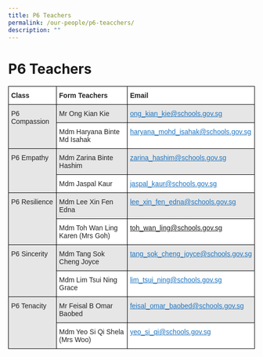 ```yaml
---
title: P6 Teachers
permalink: /our-people/p6-teacchers/
description: ""
---
```

<h1><b>P6 Teachers</b></h1>
<table style="border-collapse:collapse;border-spacing:0" class="tg"><thead><tr><th style="background-color:#FFF;border-color:black;border-style:solid;border-width:1px;color:#222;font-family:Arial, sans-serif;font-size:14px;font-weight:bold;overflow:hidden;padding:10px 5px;text-align:left;vertical-align:top;word-break:normal">Class</th><th style="background-color:#FFF;border-color:black;border-style:solid;border-width:1px;color:#222;font-family:Arial, sans-serif;font-size:14px;font-weight:bold;overflow:hidden;padding:10px 5px;text-align:left;vertical-align:top;word-break:normal"> Form Teachers</th><th style="background-color:#FFF;border-color:black;border-style:solid;border-width:1px;color:#222;font-family:Arial, sans-serif;font-size:14px;font-weight:bold;overflow:hidden;padding:10px 5px;text-align:left;vertical-align:top;word-break:normal"> Email</th></tr></thead><tbody><tr><td style="background-color:#E6E6E6;border-color:black;border-style:solid;border-width:1px;color:#222;font-family:Arial, sans-serif;font-size:14px;overflow:hidden;padding:10px 5px;text-align:left;vertical-align:top;word-break:normal" rowspan="2"> P6 Compassion</td><td style="background-color:#E6E6E6;border-color:black;border-style:solid;border-width:1px;color:#222;font-family:Arial, sans-serif;font-size:14px;overflow:hidden;padding:10px 5px;text-align:left;vertical-align:top;word-break:normal"> Mr Ong Kian Kie</td><td style="background-color:#E6E6E6;border-color:black;border-style:solid;border-width:1px;color:#222;font-family:Arial, sans-serif;font-size:14px;overflow:hidden;padding:10px 5px;text-align:left;vertical-align:top;word-break:normal"> <a href="mailto:ong_kian_kie@schools.gov.sg"><span style="text-decoration:underline;color:#1E73BE;background-color:transparent">ong_kian_kie@schools.gov.sg</span></a></td></tr><tr><td style="background-color:#FFF;border-color:black;border-style:solid;border-width:1px;color:#222;font-family:Arial, sans-serif;font-size:14px;overflow:hidden;padding:10px 5px;text-align:left;vertical-align:top;word-break:normal"> Mdm Haryana Binte  Md Isahak</td><td style="background-color:#FFF;border-color:black;border-style:solid;border-width:1px;color:#222;font-family:Arial, sans-serif;font-size:14px;overflow:hidden;padding:10px 5px;text-align:left;vertical-align:top;word-break:normal"> <a href="mailto:haryana_mohd_isahak@schools.gov.sg"><span style="text-decoration:underline;color:#1E73BE;background-color:transparent">haryana_mohd_isahak@schools.gov.sg</span></a></td></tr><tr><td style="background-color:#E6E6E6;border-color:black;border-style:solid;border-width:1px;color:#222;font-family:Arial, sans-serif;font-size:14px;overflow:hidden;padding:10px 5px;text-align:left;vertical-align:top;word-break:normal" rowspan="2"> P6 Empathy</td><td style="background-color:#E6E6E6;border-color:black;border-style:solid;border-width:1px;color:#222;font-family:Arial, sans-serif;font-size:14px;overflow:hidden;padding:10px 5px;text-align:left;vertical-align:top;word-break:normal"> Mdm Zarina Binte Hashim</td><td style="background-color:#E6E6E6;border-color:black;border-style:solid;border-width:1px;color:#222;font-family:Arial, sans-serif;font-size:14px;overflow:hidden;padding:10px 5px;text-align:left;vertical-align:top;word-break:normal"> <a href="mailto:zarina_hashim@schools.gov.sg"><span style="text-decoration:underline;color:#1E73BE;background-color:transparent">zarina_hashim@schools.gov.sg</span></a></td></tr><tr><td style="background-color:#FFF;border-color:black;border-style:solid;border-width:1px;color:#222;font-family:Arial, sans-serif;font-size:14px;overflow:hidden;padding:10px 5px;text-align:left;vertical-align:top;word-break:normal"> Mdm Jaspal Kaur</td><td style="background-color:#FFF;border-color:black;border-style:solid;border-width:1px;color:#222;font-family:Arial, sans-serif;font-size:14px;overflow:hidden;padding:10px 5px;text-align:left;vertical-align:top;word-break:normal"> <a href="mailto:jaspal_kaur@schools.gov.sg"><span style="text-decoration:underline;color:#1E73BE;background-color:transparent">jaspal_kaur@schools.gov.sg</span></a></td></tr><tr><td style="background-color:#E6E6E6;border-color:black;border-style:solid;border-width:1px;color:#222;font-family:Arial, sans-serif;font-size:14px;overflow:hidden;padding:10px 5px;text-align:left;vertical-align:top;word-break:normal" rowspan="2"> P6 Resilience</td><td style="background-color:#E6E6E6;border-color:black;border-style:solid;border-width:1px;color:#222;font-family:Arial, sans-serif;font-size:14px;overflow:hidden;padding:10px 5px;text-align:left;vertical-align:top;word-break:normal"> Mdm Lee Xin Fen Edna</td><td style="background-color:#E6E6E6;border-color:black;border-style:solid;border-width:1px;color:#222;font-family:Arial, sans-serif;font-size:14px;overflow:hidden;padding:10px 5px;text-align:left;vertical-align:top;word-break:normal"> <a href="mailto:lee_xin_fen_edna@schools.gov.sg"><span style="text-decoration:underline;color:#1E73BE;background-color:transparent">lee_xin_fen_edna@schools.gov.sg</span></a></td></tr><tr><td style="background-color:#FFF;border-color:black;border-style:solid;border-width:1px;color:#222;font-family:Arial, sans-serif;font-size:14px;overflow:hidden;padding:10px 5px;text-align:left;vertical-align:top;word-break:normal"> Mdm Toh Wan Ling Karen (Mrs Goh)</td><td style="background-color:#FFF;border-color:black;border-style:solid;border-width:1px;color:#1E73BE;font-family:Arial, sans-serif;font-size:14px;overflow:hidden;padding:10px 5px;text-align:left;text-decoration:underline;vertical-align:top;word-break:normal"><a href="mailto:toh_wan_ling@schools.gov.sg"> toh_wan_ling@schools.gov.sg</a></td></tr><tr><td style="background-color:#E6E6E6;border-color:black;border-style:solid;border-width:1px;color:#222;font-family:Arial, sans-serif;font-size:14px;overflow:hidden;padding:10px 5px;text-align:left;vertical-align:top;word-break:normal" rowspan="2"> P6 Sincerity</td><td style="background-color:#E6E6E6;border-color:black;border-style:solid;border-width:1px;color:#222;font-family:Arial, sans-serif;font-size:14px;overflow:hidden;padding:10px 5px;text-align:left;vertical-align:top;word-break:normal"> Mdm Tang Sok Cheng Joyce</td><td style="background-color:#E6E6E6;border-color:black;border-style:solid;border-width:1px;color:#222;font-family:Arial, sans-serif;font-size:14px;overflow:hidden;padding:10px 5px;text-align:left;vertical-align:top;word-break:normal"> <a href="mailto:tang_sok_cheng_joyce@schools.gov.sg"><span style="text-decoration:underline;color:#1E73BE;background-color:transparent">tang_sok_cheng_joyce@schools.gov.sg</span></a></td></tr><tr><td style="background-color:#FFF;border-color:black;border-style:solid;border-width:1px;color:#222;font-family:Arial, sans-serif;font-size:14px;overflow:hidden;padding:10px 5px;text-align:left;vertical-align:top;word-break:normal"> Mdm Lim Tsui Ning Grace</td><td style="background-color:#FFF;border-color:black;border-style:solid;border-width:1px;color:#222;font-family:Arial, sans-serif;font-size:14px;overflow:hidden;padding:10px 5px;text-align:left;vertical-align:top;word-break:normal"> <a href="mailto:lim_tsui_ning@schools.gov.sg"><span style="text-decoration:underline;color:#1E73BE;background-color:transparent">lim_tsui_ning@schools.gov.sg</span></a></td></tr><tr><td style="background-color:#E6E6E6;border-color:black;border-style:solid;border-width:1px;color:#222;font-family:Arial, sans-serif;font-size:14px;overflow:hidden;padding:10px 5px;text-align:left;vertical-align:top;word-break:normal" rowspan="2"> P6 Tenacity</td><td style="background-color:#E6E6E6;border-color:black;border-style:solid;border-width:1px;color:#222;font-family:Arial, sans-serif;font-size:14px;overflow:hidden;padding:10px 5px;text-align:left;vertical-align:top;word-break:normal"> Mr Feisal B Omar Baobed</td><td style="background-color:#E6E6E6;border-color:black;border-style:solid;border-width:1px;color:#222;font-family:Arial, sans-serif;font-size:14px;overflow:hidden;padding:10px 5px;text-align:left;vertical-align:top;word-break:normal"> <a href="mailto:feisal_omar_baobed@schools.gov.sg"><span style="text-decoration:underline;color:#1E73BE;background-color:transparent">feisal_omar_baobed@schools.gov.sg</span></a></td></tr><tr><td style="background-color:#FFF;border-color:black;border-style:solid;border-width:1px;color:#222;font-family:Arial, sans-serif;font-size:14px;overflow:hidden;padding:10px 5px;text-align:left;vertical-align:top;word-break:normal"> Mdm Yeo Si Qi Shela (Mrs Woo)</td><td style="background-color:#FFF;border-color:black;border-style:solid;border-width:1px;color:#222;font-family:Arial, sans-serif;font-size:14px;overflow:hidden;padding:10px 5px;text-align:left;vertical-align:top;word-break:normal"> <a href="mailto:yeo_si_qi@schools.gov.sg"><span style="text-decoration:underline;color:#1E73BE;background-color:transparent">yeo_si_qi@schools.gov.sg</span></a></td></tr></tbody></table>